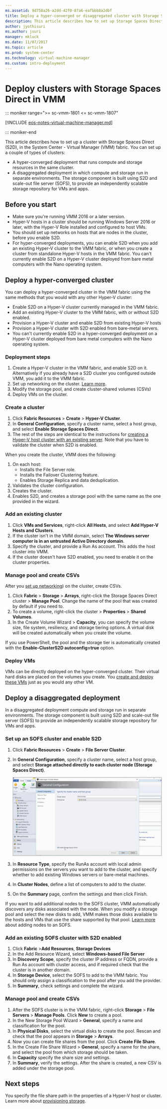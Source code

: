 ```yaml
---
ms.assetid: 9d758a26-a2dd-42f0-87a6-eafbbb8a2dbf
title: Deploy a hyper-converged or disaggregated cluster with Storage Spaces Direct in VMM 2016
description: This article describes how to set up Storage Spaces Direct in the VMM fabric
author: jyothisuri
ms.author: jsuri
manager: mkluck
ms.date: 11/07/2017
ms.topic: article
ms.prod: system-center
ms.technology: virtual-machine-manager
ms.custom: intro-deployment
---
```


# Deploy clusters with Storage Spaces Direct in VMM

::: moniker range=">= sc-vmm-1801 <= sc-vmm-1807"

[!INCLUDE [eos-notes-virtual-machine-manager.md](../includes/eos-notes-virtual-machine-manager.md)]

::: moniker-end

This article describes how to set up a cluster with Storage Spaces Direct (S2D), in the System Center - Virtual Manager (VMM) fabric. You can set up a couple of types of clusters:

- A hyper-converged deployment that runs compute and storage resources in the same cluster.
- A disaggregated deployment in which compute and storage run in separate environments. The storage component is built using S2D and scale-out file server (SOFS), to provide an independently scalable storage repository for VMs and apps.

## Before you start

- Make sure you're running VMM 2016 or a later version.
- Hyper-V hosts in a cluster should be running Windows Server 2016 or later, with the Hyper-V Role installed and configured to host VMs.
- You should set up networks on hosts that are nodes in the cluster, before you enable S2D.
- For hyper-converged deployments, you can enable S2D when you add an existing Hyper-V cluster to the VMM fabric, or when you create a cluster from standalone Hyper-V hosts in the VMM fabric. You can't currently enable S2D on a Hyper-V cluster deployed from bare metal computers with the Nano operating system.

## Deploy a hyper-converged cluster

You can deploy a hyper-converged cluster in the VMM fabric using the same methods that you would with any other Hyper-V cluster:

- Enable S2D on a Hyper-V cluster currently managed in the VMM fabric.
- Add an existing Hyper-V cluster to the VMM fabric, with or without S2D enabled.
- Provision a Hyper-V cluster and enable S2D from existing Hyper-V hosts
- Provision a Hyper-V cluster with S2D enabled from bare-metal servers.
- You can't currently enable S2D in a hyper-converged deployment on a Hyper-V cluster deployed from bare metal computers with the Nano operating system.


### Deployment steps

1. Create a Hyper-V cluster in the VMM fabric, and enable S2D on it. Alternatively if you already have a S2D cluster you configured outside VMM, you add it to the VMM fabric.
2. Set up networking on the cluster. [Learn more](manage-networks.md).
3. Modify the storage pool, and create cluster-shared volumes (CSVs)
4. Deploy VMs on the cluster.

### Create a cluster

1. Click **Fabric Resources** > **Create** > **Hyper-V Cluster**.
2.  In **General Configuration**, specify a cluster name, select a host group, and select  **Enable Storage Spaces Direct**.
3. The rest of the steps are identical to the instructions for [creating a Hyper-V host cluster with an existing server](hyper-v-existing.md). Note that you have to validate the cluster when S2D is enabled.

When you create the cluster, VMM does the following:

1.  On each host:
    - Installs the File Server role.
    - Installs the Failover Clustering feature.
    - Enables Storage Replica and data deduplication.
2.  Validates the cluster configuration.
3.  Creates the cluster.
4.  Enables S2D, and creates a storage pool with the same name as the one provided in the wizard.

### Add an existing cluster

1.  Click **VMs and Services**, right-click **All Hosts**, and select **Add Hyper-V Hosts and Clusters**.
2. If the cluster isn't in the VMM domain, select **The Windows server computer is in an untrusted Active Directory domain**.
3. Specify the cluster, and provide a Run As account. This adds the host cluster into VMM.
4. If the cluster doesn't have S2D enabled, you need to enable it on the cluster properties.

### Manage pool and create CSVs

After you [set up networking](manage-networks.md)) on the cluster, create CSVs.

1. Click **Fabric** > **Storage** > **Arrays**, right-click the Storage Spaces Direct cluster > **Manage Pool**. Change the name of the pool that was created by default if you need to.
2. To create a volume, right-click the cluster > **Properties** > **Shared Volumes**.
3. In the Create Volume Wizard > **Capacity**, you can specify the volume size, file system, resiliency, and storage tiering options. A virtual disk will be created automatically when you create the volume.

If you use PowerShell, the pool and the storage tier is automatically created with the **Enable-ClusterS2D autoconfig=true** option.

### Deploy VMs

VMs can be directly deployed on the hyper-converged cluster. Their virtual hard disks are placed on the volumes you create. You [create and deploy these VMs](provision-vms.md) just as you would any other VM.


## Deploy a disaggregated deployment

In a disaggregated deployment compute and storage run in separate environments. The storage component is built using S2D and scale-out file server (SOFS) to provide an independently scalable storage repository for VMs and apps.

### Set up an SOFS cluster and enable S2D

1. Click **Fabric Resources** > **Create** > **File Server Cluster**.
2.  In **General Configuration**, specify a cluster name, select a host group, and select  **Storage attached directly to each cluster node (Storage Spaces Direct)**.

    ![Create storage spaces direct cluster](./media/storage-spaces-deploy/storage-spaces-direct-enable.png)

3. In **Resource Type**, specify the RunAs account with local admin permissions on the servers you want to add to the cluster, and specify whether to add existing Windows servers or bare-metal machines.
4. In **Cluster Nodes**, define a list of computers to add to the cluster.
5. On the **Summary** page, confirm the settings and then click Finish.

If you want to add additional nodes to the SOFS cluster, VMM automatically discovers any disks associated with the node. When you modify a storage pool and select the new disks to add, VMM makes those disks available to the hosts and VMs that use the share supported by that pool. [Learn more](sofs.md) about adding nodes to an SOFS.

### Add an existing SOFS cluster with S2D enabled

1. Click **Fabric** >**Add Resources**, **Storage Devices**
2. In the Add Resource Wizard, select **Windows-based File Server**
3. In **Discovery Scope**, specify the cluster IP address or FQDN, provide a Run As account with cluster access, and if required check that the cluster is in another domain.
4. In **Storage Device**, select the SOFS to add to the VMM fabric. You should only assign a classification to the pool after you add the provider.
5. In **Summary**, check settings and complete the wizard.

### Manage pool and create CSVs

1. After the SOFS cluster is in the VMM fabric, right-click **Storage** > **File Servers** > **Manage Pools**. Click **New** to create a pool.
2. In the New Storage Pool Wizard > **General**, specify a name and classification for the pool.
3. In **Physical Disks**, select the virtual disks to create the pool. Rescan and check that the pool appears in **Storage** > **Arrays**.
4. Now you can create file shares from the pool.  Click **Create File Share**.
5. In the Create File Share Wizard > **General**, specify a name for the share, and select the pool from which storage should be taken.
6. In **Capacity** specify the share size and settings.
7. In **Summary**, verify the settings. After the share is created, a new CSV is added under the storage pool.

## Next steps

You specify the file share path in the properties of a Hyper-V host or cluster. Learn more about [provisioning storage](hyper-v-storage.md).
